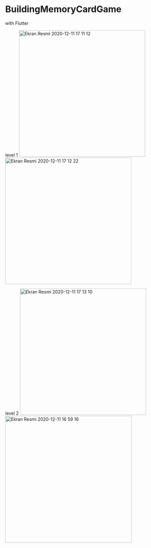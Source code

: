 # BuildingMemoryCardGame
with Flutter

level 1
<img width="402" alt="Ekran Resmi 2020-12-11 17 11 12" src="https://user-images.githubusercontent.com/32497416/101913577-3304f300-3bd4-11eb-8376-f32bd6d84f27.png">
<img width="402" alt="Ekran Resmi 2020-12-11 17 12 22" src="https://user-images.githubusercontent.com/32497416/101913584-37311080-3bd4-11eb-88bb-4983159c29ea.png">

level 2
<img width="402" alt="Ekran Resmi 2020-12-11 17 13 10" src="https://user-images.githubusercontent.com/32497416/101913589-3a2c0100-3bd4-11eb-9fae-19c922a70c7a.png">
<img width="403" alt="Ekran Resmi 2020-12-11 16 59 16" src="https://user-images.githubusercontent.com/32497416/101913601-3dbf8800-3bd4-11eb-8d12-f394cb11b6e9.png">
